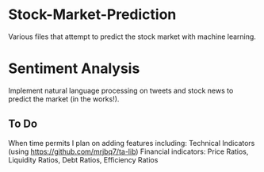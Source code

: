 # Stock-Market-Prediction
Various files that attempt to predict the stock market with machine learning.  

# Sentiment Analysis
Implement natural language processing on tweets and stock news to predict the market (in the works!).

## To Do
When time permits I plan on adding features including:
  Technical Indicators (using https://github.com/mrjbq7/ta-lib)
  Financial indicators: Price Ratios, Liquidity Ratios, Debt Ratios, Efficiency Ratios
    
